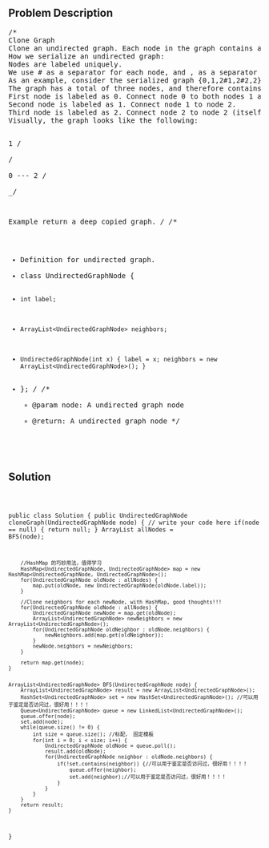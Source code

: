 <!--
<style>
  body { font-family: Arial, sans-serif; }
  .container { max-width: 744px; margin: 0 auto; padding: 10px; }
  .comment-block { background-color: #f9f9f9; padding: 10px; border-left: 5px solid #ccc; max-width: 100%; margin: 20px auto; overflow-wrap: break-word; white-space: pre-wrap; }
  .code-block { background-color: #f4f4f4; padding: 10px; border: 1px solid #ddd; max-width: 100%; margin: 20px auto; overflow-wrap: break-word; white-space: pre-wrap; }
</style>
-->

<div class='container'>
<h2>Problem Description</h2>
<div class='comment-block'>
<pre>
/* 
Clone Graph
Clone an undirected graph. Each node in the graph contains a label and a list of its neighbors.
How we serialize an undirected graph:
Nodes are labeled uniquely.
We use # as a separator for each node, and , as a separator for node label and each neighbor of the node.
As an example, consider the serialized graph {0,1,2#1,2#2,2}.
The graph has a total of three nodes, and therefore contains three parts as separated by #.
First node is labeled as 0. Connect node 0 to both nodes 1 and 2.
Second node is labeled as 1. Connect node 1 to node 2.
Third node is labeled as 2. Connect node 2 to node 2 (itself), thus forming a self-cycle.
Visually, the graph looks like the following:

   1
  / \
 /   \
0 --- 2
     / \
     \_/

Example
return a deep copied graph.
*/
/**
 * Definition for undirected graph.
 * class UndirectedGraphNode {
 *     int label;
 *     ArrayList<UndirectedGraphNode> neighbors;
 *     UndirectedGraphNode(int x) { label = x; neighbors = new ArrayList<UndirectedGraphNode>(); }
 * };
 */
    /**
     * @param node: A undirected graph node
     * @return: A undirected graph node
     */
</pre>
</div>

<h2>Solution</h2>
<div class='code-block'>
<pre><code class='language-java'>

public class Solution {
    public UndirectedGraphNode cloneGraph(UndirectedGraphNode node) {
        // write your code here
        if(node == null) {
            return null;
        }
        ArrayList<UndirectedGraphNode> allNodes = BFS(node);

        //HashMap 的巧妙用法，值得学习
        HashMap<UndirectedGraphNode, UndirectedGraphNode> map = new HashMap<UndirectedGraphNode, UndirectedGraphNode>();
        for(UndirectedGraphNode oldNode : allNodes) {
            map.put(oldNode, new UndirectedGraphNode(oldNode.label));
        }
        
        //Clone neighbors for each newNode, with HashMap, good thoughts!!!
        for(UndirectedGraphNode oldNode : allNodes) {
            UndirectedGraphNode newNode = map.get(oldNode);
            ArrayList<UndirectedGraphNode> newNeighbors = new ArrayList<UndirectedGraphNode>();
            for(UndirectedGraphNode oldNeighbor : oldNode.neighbors) {
                newNeighbors.add(map.get(oldNeighbor));
            }
            newNode.neighbors = newNeighbors;
        }
        
        return map.get(node);
    }
 
    
    ArrayList<UndirectedGraphNode> BFS(UndirectedGraphNode node) {
        ArrayList<UndirectedGraphNode> result = new ArrayList<UndirectedGraphNode>();
        HashSet<UndirectedGraphNode> set = new HashSet<UndirectedGraphNode>(); //可以用于鉴定是否访问过，很好用！！！！
        Queue<UndirectedGraphNode> queue = new LinkedList<UndirectedGraphNode>();
        queue.offer(node);
        set.add(node);
        while(queue.size() != 0) {
            int size = queue.size(); //标配， 固定模板
            for(int i = 0; i < size; i++) { 
                UndirectedGraphNode oldNode = queue.poll();
                result.add(oldNode);
                for(UndirectedGraphNode neighbor : oldNode.neighbors) {
                    if(!set.contains(neighbor)) {//可以用于鉴定是否访问过，很好用！！！！
                        queue.offer(neighbor);
                        set.add(neighbor);//可以用于鉴定是否访问过，很好用！！！！
                    }
                }
            }
        }
        return result;
    }
}</code></pre>
</div>
</div>
